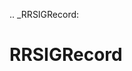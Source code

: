 [//]: # (THE CONTENT BELOW IS GENERATED. DO NOT EDIT.)
.. _RRSIGRecord:

# RRSIGRecord
[//]: # (ADD YOUR NOTES BELOW. THESE WILL BE PICKED EVERY TIME THE DOCS ARE REGENERATED. //end)
